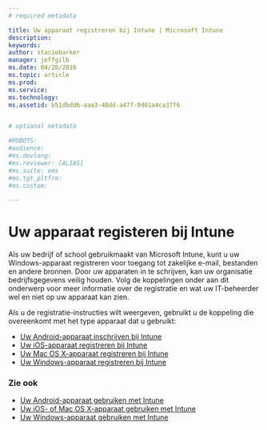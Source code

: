 ```yaml
---
# required metadata

title: Uw apparaat registreren bij Intune | Microsoft Intune
description:
keywords:
author: staciebarker
manager: jeffgilb
ms.date: 04/28/2016
ms.topic: article
ms.prod:
ms.service:
ms.technology:
ms.assetid: b51dbdd6-aaa3-48dd-a47f-9d01a4ca37f6


# optional metadata

#ROBOTS:
#audience:
#ms.devlang:
#ms.reviewer: [ALIAS]
#ms.suite: ems
#ms.tgt_pltfrm:
#ms.custom:

---
```


# Uw apparaat registeren bij Intune

Als uw bedrijf of school gebruikmaakt van Microsoft Intune, kunt u uw Windows-apparaat registreren voor toegang tot zakelijke e-mail, bestanden en andere bronnen. Door uw apparaten in te schrijven, kan uw organisatie bedrijfsgegevens veilig houden. Volg de koppelingen onder aan dit onderwerp voor meer informatie over de registratie en wat uw IT-beheerder wel en niet op uw apparaat kan zien.

Als u de registratie-instructies wilt weergeven, gebruikt u de koppeling die overeenkomt met het type apparaat dat u gebruikt:

- [Uw Android-apparaat inschrijven bij Intune](enroll-your-device-in-Intune-android.md)</br>
- [Uw iOS-apparaat registreren bij Intune](enroll-your-device-in-intune-ios.md)</br>
- [Uw Mac OS X-apparaat registreren bij Intune](enroll-your-device-in-intune-mac-os-x.md)</br>
- [Uw Windows-apparaat registreren bij Intune](enroll-your-device-in-intune-windows.md)</br>

### Zie ook
- [Uw Android-apparaat gebruiken met Intune](using-your-android-device-with-intune.md)</br>
- [Uw iOS- of Mac OS X-apparaat gebruiken met Intune](using-your-ios-or-mac-os-x-device-with-intune.md)</br>
- [Uw Windows-apparaat gebruiken met Intune](using-your-windows-device-with-intune.md)

<!--HONumber=May16_HO2-->


